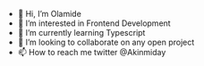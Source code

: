 - 👋 Hi, I’m Olamide
- 👀 I’m interested in Frontend Development
- 🌱 I’m currently learning Typescript
- 💞️ I’m looking to collaborate on any open project
- 📫 How to reach me twitter @Akinmiday

<!---
akinmiday/akinmiday is a ✨ special ✨ repository because its `README.md` (this file) appears on your GitHub profile.
You can click the Preview link to take a look at your changes.
--->
